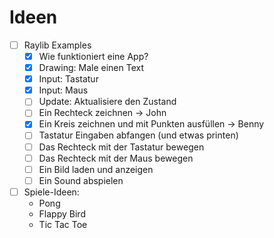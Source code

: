 # Ideen

- [ ] Raylib Examples
    - [x] Wie funktioniert eine App?
    - [x] Drawing: Male einen Text
    - [x] Input: Tastatur
    - [x] Input: Maus
    - [ ] Update: Aktualisiere den Zustand
    - [ ] Ein Rechteck zeichnen -> John
    - [x] Ein Kreis zeichnen und mit Punkten ausfüllen -> Benny
    - [ ] Tastatur Eingaben abfangen (und etwas printen) 
    - [ ] Das Rechteck mit der Tastatur bewegen
    - [ ] Das Rechteck mit der Maus bewegen
    - [ ] Ein Bild laden und anzeigen
    - [ ] Ein Sound abspielen
- [ ] Spiele-Ideen:
    - Pong
    - Flappy Bird
    - Tic Tac Toe